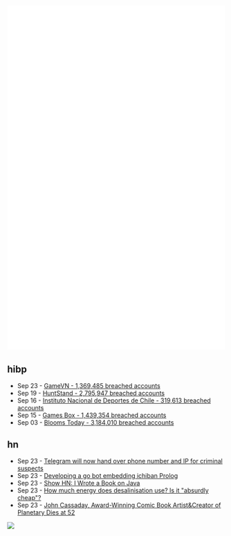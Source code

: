 ![Metrics](https://raw.githubusercontent.com/phixion/phixion/master/metrics.svg)

## hibp

<!--
for https://github.com/phixion/phixion/blob/main/.github/workflows/feeds.yml
-->
<!--START_SECTION:haveibeenpwnd-->
- Sep 23 - [GameVN - 1,369,485 breached accounts](https://haveibeenpwned.com/PwnedWebsites#GameVN)
- Sep 19 - [HuntStand - 2,795,947 breached accounts](https://haveibeenpwned.com/PwnedWebsites#HuntStand)
- Sep 16 - [Instituto Nacional de Deportes de Chile - 319,613 breached accounts](https://haveibeenpwned.com/PwnedWebsites#InstitutoNacionalDeDeportesDeChile)
- Sep 15 - [Games Box - 1,439,354 breached accounts](https://haveibeenpwned.com/PwnedWebsites#GamesBox)
- Sep 03 - [Blooms Today - 3,184,010 breached accounts](https://haveibeenpwned.com/PwnedWebsites#BloomsToday)
<!--END_SECTION:haveibeenpwnd-->

## hn

<!--
for https://github.com/phixion/phixion/blob/main/.github/workflows/feeds.yml
-->
<!--START_SECTION:hn-->
- Sep 23 - [Telegram will now hand over phone number and IP for criminal suspects](https://www.theverge.com/2024/9/23/24252276/telegram-disclose-user-data-legal-requests-criminal-activity)
- Sep 23 - [Developing a go bot embedding ichiban Prolog](https://rogersm.net/posts/developing-a-go-bot-embedding-ichiban-prolog/)
- Sep 23 - [Show HN: I Wrote a Book on Java](https://news.ycombinator.com/item?id=41629377)
- Sep 23 - [How much energy does desalinisation use? Is it "absurdly cheap"?](https://www.sustainabilitybynumbers.com/p/how-much-energy-does-desalinisation)
- Sep 23 - [John Cassaday, Award-Winning Comic Book Artist&Creator of Planetary Dies at 52](https://www.nytimes.com/2024/09/18/arts/john-cassaday-dead.html)
<!--END_SECTION:hn-->

<!--
for https://yhype.me
-->
![](https://hit.yhype.me/github/profile?user_id=13013670)
